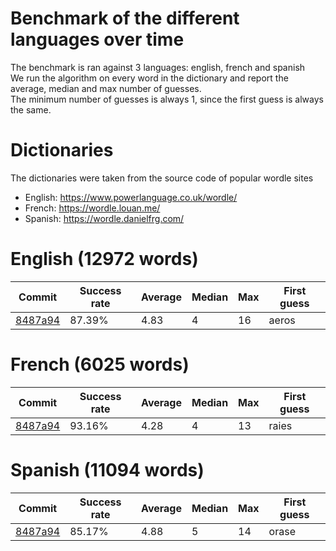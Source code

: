 # Benchmark of the different languages over time
The benchmark is ran against 3 languages: english, french and spanish  
We run the algorithm on every word in the dictionary and report the average, median and max number of guesses.  
The minimum number of guesses is always 1, since the first guess is always the same.

# Dictionaries
The dictionaries were taken from the source code of popular wordle sites  
- English: https://www.powerlanguage.co.uk/wordle/  
- French: https://wordle.louan.me/  
- Spanish: https://wordle.danielfrg.com/  

# English (12972 words)
| Commit | Success rate | Average | Median | Max | First guess |
|--------|--------------|---------|--------|-----|-------------|
|[8487a94](https://github.com/Guillaume-Docquier/wordle-solver/commit/8487a94849ceee206ca339ea8f86aababde572b6)|87.39%|4.83|4|16|aeros|

# French (6025 words)
| Commit | Success rate | Average | Median | Max | First guess |
|--------|--------------|---------|--------|-----|-------------|
|[8487a94](https://github.com/Guillaume-Docquier/wordle-solver/commit/8487a94849ceee206ca339ea8f86aababde572b6)|93.16%|4.28|4|13|raies|

# Spanish (11094 words)
| Commit | Success rate | Average | Median | Max | First guess |
|--------|--------------|---------|--------|-----|-------------|
|[8487a94](https://github.com/Guillaume-Docquier/wordle-solver/commit/8487a94849ceee206ca339ea8f86aababde572b6)|85.17%|4.88|5|14|orase|